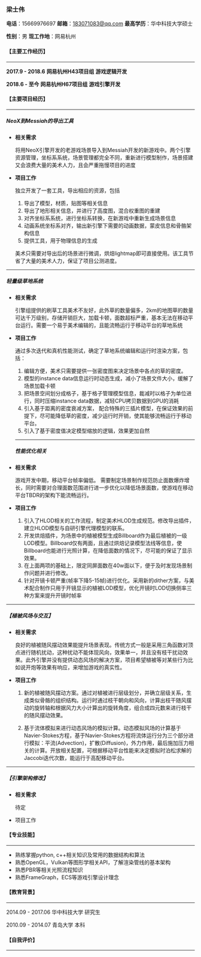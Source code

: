### 梁士伟   

**电话**：15669976697	**邮箱**：183071083@qq.com 	**最高学历**：华中科技大学硕士

**性别**：男						**现工作地**：网易杭州

#### 【**主要工作经历**】

---

**2017.9 - 2018.6**							**网易杭州H43项目组**					**游戏逻辑开发**

**2018.6 - 至今**								**网易杭州H67项目组**					**游戏引擎开发**

#### 【**主要项目经历**】

------

##### 															NeoX到Messiah的导出工具

+ **相关需求**

  将用NeoX引擎开发的老游戏场景导入到Messiah开发的新游戏中。两个引擎资源管理，坐标系系统，场景管理都完全不同，重新进行模型制作，场景搭建又会浪费大量的美术人力，且会严重拖慢项目的进度

+ **项目工作**

  独立开发了一套工具，导出相应的资源，包括

  1. 导出了模型，材质，贴图等相关信息
  2. 导出了地形相关信息，并进行了高度图，混合权重图的重建
  3. 对齐坐标系系统，进行坐标系转换，在新游戏中重新生成场景信息
  4. 动画系统坐标系对齐，输出新引擎下需要的动画数据，蒙皮信息和骨骼架构信息
  5. 提供工具，用于物理信息的生成

  美术只需要对导出后的场景进行微调，烘焙lightmap即可直接使用。该工具节省了大量的美术人力，保证了项目公测进度。

---

##### 																	轻量级草地系统

+ **相关需求**

  引擎组提供的刷草工具美术不友好，此外草的数量偏多，2km的地图草的数量可达千万级别，存储开销巨大，加载卡顿，面数超标严重，基本无法在移动平台运行。需要一个易于美术编辑的，且能流畅运行于移动平台的草地系统

+ **项目工作**

  通过多次迭代和真机性能测试，确定了草地系统编辑和运行时渲染方案，包括：

  1. 编辑方便，美术只需要提供一张密度图来决定场景中各点的草的密度。
  2. 模型的instance data信息运行时动态生成，减小了场景文件大小，缓解了场景加载卡顿
  3. 把场景空间划分成格子，基于格子管理模型信息，裁减时以格子为单位进行，同时压缩instance data数据，减轻CPU拷贝数据到GPU的消耗
  4. 引入基于距离的密度衰减方案， 配合特殊的三插片模型，在保证效果的前提下，尽可能降低草的密度，减少运行时开销，使其能够流畅运行于移动平台。
  5. 引入了基于密度值决定模型缩放的逻辑，效果更加自然

  ---

  ##### 														性能优化相关

+ **相关需求**

  游戏开发中期，移动平台帧率偏低。 需要制定场景制作规范防止面数爆炸增长，同时需要对合理面数范围进行进一步优化以降低场景面数，使游戏在移动平台TBDR的架构下能流畅运行。

+ **项目工作**
  1. 引入了HLOD相关的工作流程，制定美术HLOD生成规范。修改导出插件，建立HLOD模型与自研引擎代理模型的联系。
  2. 开发烘焙插件，为场景中的植被模型生成Billboard作为最后植被的一级LOD模型。Billboard仅有两面，且通过烘焙记录模型法线等信息，使Billboard也能进行光照计算，在降低面数的情况下，尽可能的保证了显示效果。
  3. 在上面两项的基础上，限定同屏面数在40w面以下，便于及时发现场景制作问题并进行修改。
  4. 针对开镜卡顿严重(帧率下降5-15帧)进行优化。采用新的dither方案，与美术配合制作只用于开镜显示的植被LOD模型，优化开镜时LOD切换侧率三种方案来提升开镜时帧率

---

##### 																	【植被风场与交互】

+ **相关需求**

  良好的植被随风摆动效果能提升场景表现。传统方式一般是采用三角函数对顶点进行随机扰动，这种扰动不能体现风向，效果单一，并且没有枝干扰动效果。此外引擎并没有提供动态风场的解决方案，项目希望植被等对某些行为比如说开炮等效果有响应，来增加游戏的真实性。

+ **项目工作**

  1. 新的植被随风摆动方案。通过对植被进行层级划分，并确立层级关系，生成类似骨骼的组织结构。运行时通过枝干朝向和风向，计算出枝干随风摆动的旋转轴和根据风力大小计算出的旋转角度，组合成四元数来进行枝干的随风摆动效果。

  2. 基于流体模拟来进行动态风场的模拟计算。动态模拟风场的计算基于Navier-Stokes方程，基于Navier-Stokes方程将流体运行分为三个部分进行模拟：平流(Advection)，扩散(Diffusion)，外力作用，最后施加压力相关的计算。开放相关配置，可根据移动平台性能来决定模拟时泊松求解的Jaccobi迭代次数，能运行于高配移动平台。

---

##### 																	【引擎架构修改】

+ **相关需求**

  待定

+ 项目工作

#### 【**专业技能**】

---

+ 熟练掌握python, c++相关知识及常用的数据结构和算法
+ 熟悉OpenGL，Vulkan等图形学相关API，了解渲染管线的基本架构
+ 熟悉PBR等相关光照流程知识
+ 熟悉FrameGraph，ECS等游戏引擎设计理念

#### 【**教育背景**】

---

2014.09 - 2017.06                         华中科技大学						研究生

2010.09 - 2014.07						 青岛大学								本科

#### 【**自我评价**】

---

